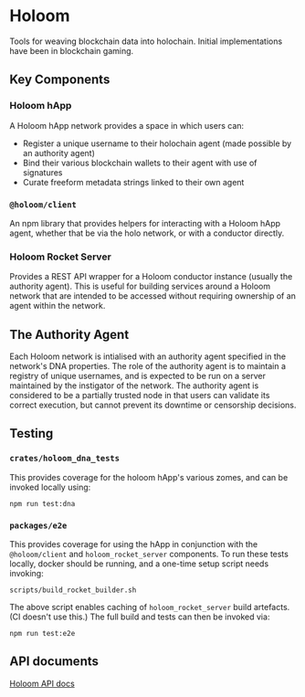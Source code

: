 # Holoom

Tools for weaving blockchain data into holochain. Initial implementations have been in blockchain gaming.

## Key Components

### Holoom hApp

A Holoom hApp network provides a space in which users can:

- Register a unique username to their holochain agent (made possible by an authority agent)
- Bind their various blockchain wallets to their agent with use of signatures
- Curate freeform metadata strings linked to their own agent

### `@holoom/client`

An npm library that provides helpers for interacting with a Holoom hApp agent, whether that be via the holo network, or with a conductor directly.

### Holoom Rocket Server

Provides a REST API wrapper for a Holoom conductor instance (usually the authority agent). This is useful for building services around a Holoom network that are intended to be accessed without requiring ownership of an agent within the network.

## The Authority Agent

Each Holoom network is intialised with an authority agent specified in the network's DNA properties. The role of the authority agent is to maintain a registry of unique usernames, and is expected to be run on a server maintained by the instigator of the network. The authority agent is considered to be a partially trusted node in that users can validate its correct execution, but cannot prevent its downtime or censorship decisions.

## Testing

### `crates/holoom_dna_tests`

This provides coverage for the holoom hApp's various zomes, and can be invoked locally using:

```
npm run test:dna
```

### `packages/e2e`

This provides coverage for using the hApp in conjunction with the `@holoom/client` and `holoom_rocket_server` components. To run these tests locally, docker should be running, and a one-time setup script needs invoking:

```
scripts/build_rocket_builder.sh
```

The above script enables caching of `holoom_rocket_server` build artefacts. (CI doesn't use this.) The full build and tests can then be invoked via:

```
npm run test:e2e
```

## API documents 

[Holoom API docs](https://holochain-open-dev.github.io/holoom)

